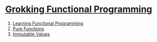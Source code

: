 # [ Grokking Functional Programming](https://www.manning.com/books/grokking-functional-programming)

1. [Learning Functional Programming](ch01.md)
1. [Pure Functions](ch02.md)
1. [Immutable Values](ch03.md)
